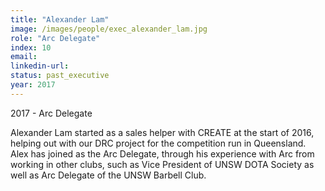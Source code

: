 ```yaml
---
title: "Alexander Lam"
image: /images/people/exec_alexander_lam.jpg
role: "Arc Delegate"
index: 10
email:
linkedin-url:
status: past_executive
year: 2017
---
```

2017 - Arc Delegate

Alexander Lam started as a sales helper with CREATE at the start of 2016, helping out with our DRC project for the competition run in Queensland. Alex has joined as the Arc Delegate, through his experience with Arc from working in other clubs, such as Vice President of UNSW DOTA Society as well as Arc Delegate of the UNSW Barbell Club.
